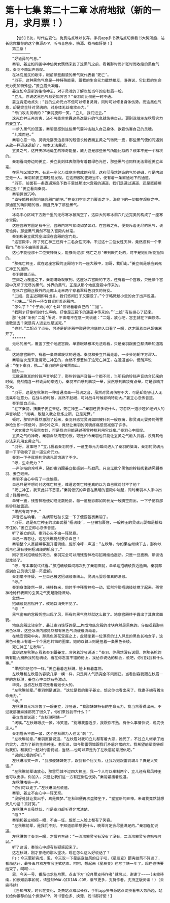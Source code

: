 # 第十七集 第二十二章 冰府地狱（新的一月，求月票！）
        【告知书友，时代在变化，免费站点难以长存，手机app多书源站点切换看书大势所趋，站长给你推荐的这个换源APP，听书音色多、换源、找书都好使！】
       第二章！
       ————————
       “好诡异的气息。”
       秦羽、姜立如同画中神仙男女飘然来到了这黑气之前，看着那时而扩张时而收缩的黑色气息，秦羽不由出声感叹。
       在冰岛居民的眼中，眼前那些翻滚的黑气就代表着‘死亡’。
       “羽哥，这种黑色气息是一种特殊能量，跟我的生命元力截然相反，准确说，它比我的生命元力更加特殊些。”姜立眉头凝着。
       姜立如今是新的生命神王，对于灵魂的了解也如当年的左秋眉一般。
       “立儿，你说这黑色气息更加厉害？”秦羽对此倒是一窍不通。
       姜立肯定地点头：“我的生命元力不但可以修复灵魂，同时可以修复身体伤势。而这黑色气息，却是完全针对灵魂的。对身体无丝毫攻击力。”
       “专门攻击灵魂的？”秦羽旋即一笑，“立儿，我们进去。”
       这死亡神王再厉害，还不可能单单靠这些逸散开的气息就伤害自己。更别说继承左秋眉实力的姜立了。
       一步入黑气的范围，秦羽便感到这些黑气要冲击融入自己身体，欲要伤害自己的灵魂。
       “儿戏而已。”
       秦羽心意一动，灵魂元婴旁边悬浮的残雪长枪表面玄黄之气微微一震，那些黑气便如同遇到天敌一样迅速退却了，根本无法靠近。
       玄黄之气，这开天辟地诞生的神奇能量，威力岂是那些黑气所能比拟的？根本不是一个档次的。
       秦羽看向旁边的姜立，姜立此刻体表隐隐有着碧绿色光芒，那些黑气也同样无法靠近姜立丝毫。
       在黑气区域之内，有着一座亿万载寒冰构成的府邸，这府邸虽然建造的气势磅礴，可是内部空无一人。秦羽和姜立都轻易发现，在这府邸的正殿当中，便有着一条直通地下的通道。
       “羽哥，前面有一条直通海岛下数千里处那冰穴宫殿的通道，我们是通过通道，还是直接瞬移过去？”姜立看向秦羽。
       秦羽微微沉吟。
       “直接瞬移到那地底宫殿门前吧。”在秦羽空间之力覆盖之下，海岛下的一切都在观察之中。那通道的确阴暗的很，而且充斥了那些黑气。
       *****
       冰岛中心区域下方数千里的无尽寒冰被掏空了，这巨大的寒冰洞穴几近完美的构成了一座寒冰宫殿。
       这座宫殿方圆足有千里，宫殿内寒气萦绕如梦如幻。在宫殿之外，便充斥着无尽的黑气，说来诡异，那些黑气竟然不进入宫殿内丝毫。
       秦羽和姜立就凭空出现在宫殿的宫门处。
       “这宫殿中，除了死亡神王还有十二名女性天神。不过这十二位女性天神，竟然没有一个来看门。”秦羽不由笑着说道。
       这也不能怪那十二位天神侍女，能够闯过那‘死亡之息’来到殿门处的，可不是她们所能抵挡的。
       “那死亡神王，就在这座宫殿的正殿地下的一座大殿中，羽哥，我们走。”姜立倒是感应到死亡神王的居所。
       秦羽微微点头。
       空间之力覆盖之下，秦羽清晰观察到。这座冰穴宫殿的下方，还有着一个宫殿，只是那个宫殿中充斥了无尽的黑气。外界的黑气，正是从那个地底宫殿中传来的。
       在冰穴宫殿正殿外的走廊上走来两个穿着翠绿色羽衣的侍女。
       “二姐，宫主近期即将出关，我们悠闲日子又要没了。”个子略微娇小些的女子出声说道。
       “七妹……”另外一侍女目光盯着正殿内。
       “怎么了？”个子娇小的‘七妹’惊讶看着自己的‘二姐’。
       “我刚才好像听到什么声响，好像是正殿下的通道中传来的。”‘二姐’有些担心了起来。
       那‘七妹’听到‘二姐’所说，不由毫不在意一笑说道：“二姐，放心吧，宫主就在下面修炼。谁敢进去？就是有人进去也是送死。”
       “也对。”二姐点了点头，可还是朝正殿中那通往地底的入口看了一眼，这才跟着自己姐妹离开了。
       ******
       无尽的黑气，覆盖了整个地底宫殿。单靠眼睛根本无法观看，只是秦羽跟姜立都清晰知道路径。
       这地底宫殿中，有着一条成螺旋状的通道。秦羽和姜立并肩走着，一步步地朝下方深入。
       秦羽这次是来邀请死亡神王的，自然不想惹恼了这死亡神王，在通道当中，便朗声说道：“在下秦羽，携……”秦羽的声音噶然而止。
       因为……
       无数道脆耳的铃铛声音响起了，那些铃铛声音每一个都不同，当所有的铃铛声音结合起来的时候，竟然蕴含一种诡异的穿透力，秦羽不由感到脑袋一晕，虽然感到脑袋有点晕，可是影响并不大。
       “羽哥，这是左秋琳的一种普通攻击——引魂之音，虽然对灵魂伤害不大，可是却能够让人无法集中注意力，在战斗的时候，虽然不起眼，可对战斗时候影响特别大。”姜立心念传音道。
       秦羽暗自点头。
       “在下秦羽，携妻子姜立来这，死亡神王……”秦羽还要多说什么。可忽然一道沙哑如老妇人的声音响起：“闭嘴，敢踏入我之修炼之所，已是死罪。”
       顿时，那铃声骤然激烈了起来，秦羽只感觉灵魂如同被针刺一般疼痛，那灵魂元婴旁的残雪神枪当即一阵低吟，那枪吟之声，竟然让秦羽的灵魂疼痛感觉减弱了许多。
       “这玄黄之气虽然玄妙，可是我也只能通过残雪神枪利用它丝毫。”秦羽心中暗叹。
       玄黄之气的神奇，秦羽自然清楚的很，可是如今秦羽也只能让玄黄之气融入武器，没有其他办法来利用玄黄之气。
       “羽哥，没事吧？”立儿握着秦羽的手，一道生命元力瞬间进入了秦羽的脑海，秦羽的灵魂元婴一下子吸收了这一道生命元力。
       秦羽一下子就感到灵魂元婴饱满了不少。
       “哼，生命元力？”
       一声沙哑的冷哼声，随即秦羽跟姜立都感到一阵劲风，只见无数个黑色的铃铛携着劲风朝秦羽、姜立砸来。
       秦羽不由心中有了一丝恼意。
       自己只是不想对付这死亡神王，难道这死亡神王真的以为自己就对付不了他？
       “死亡神王，我来此并不恶意。”秦羽低沉的声音在黑暗的宫殿中响起，同时秦羽本人手中出现了残雪神枪。
       单臂一震，残雪神枪便幻成无数枪影，每一道枪影都如同长龙一般腾空而出，一下子便将那些铃铛给震退。
       “果然有两下子。”
       声音还在响着，一条绸带划破长空一下子便要包裹秦羽了。
       “羽哥，这是死亡神王的攻击武器‘招魂绫’，一旦被包裹住，一般神王的灵魂元婴都是抵挡不住的。”姜立立即心念传音道。
       听了姜立的话，秦羽心头不由一阵怒意。
       自己一再忍让，这左秋琳竟然要杀自己！
       秦羽整个人直接瞬移避开招魂绫，旋即冷哼一声道：“左秋琳，你如果在继续下去，那你以后再也没有使用招魂绫的机会了。”
       刚才面对招魂绫的攻击，秦羽完全可以用残雪神枪将招魂绫给震断。只是一旦震断，那谈话就难谈了。
       “哼，有本事就试试看。”那招魂绫瞬间再次到了秦羽面前，单单这招魂绫靠近脸面，秦羽都感到自己灵魂元婴一阵震颤。
       秦羽毫不怀疑，一旦自己被这招魂绫束缚上，灵魂元婴恐怕真的溃散。
       “哼。”
       秦羽身体陡然一晃，横移数米，同时手中残雪神枪一动，猛然将那招魂绫给搅了起来。残雪神枪枪杆表面的玄黄之气更是隐隐流动。
       忽然——
       招魂绫竟然松开了，攸地巨消失不见了。
       “呼！”
       黑气密布的宫殿凭空出现了风，所有的黑气竟然就这么散了。地底宫殿终于露出了其真实面貌。
       地底宫殿比较空旷，最让秦羽惊讶的是……构成地底宫殿的冰块竟然是黑色的。仔细观看那些黑色冰块，这些冰块内部竟然都有黑色气流缓缓流动着。
       在地底宫殿中央，那黑色莲花宝座之上，盘膝坐着一位漂亮的让人屏息的黑色长袍女子，这黑色长袍上有着一个个黑色铃铛的图案。她的双臂上则是担着一条黑色长绫。
       死亡神王‘左秋琳’。
       此刻这左秋琳正看着秦羽跟姜立，冷笑着沙哑说道：“秦羽，你果然没有说假，你那长枪的确有能力崩断我的招魂绫。看在你态度不错的份上，我给你说话的机会，说吧，你们找我有什么事。”
       “果然和记忆中一样。”姜立看着左秋琳，脸上有着喜悦。
       左秋琳和左秋眉的容貌几乎一模一样，只是两人气质完全不同而已。当看到容貌跟左秋眉一样的左秋琳，姜立心中自然有些激动。
       毕竟，当初左秋眉可是看着她长大的。
       “左秋琳前辈。”秦羽倒是谦逊，“这位是我的妻子姜立，想必你也看出来了，我妻子拥有着生命元力。”
       “哼。”
       左秋琳目光冷冷瞥了一眼姜立，沙哑道，“我那妹妹特有的生命元力，我当然看得出来。不过我那傻妹妹都死了很久了，你们来找我干什么？”
       姜立当即说道：“左秋琳阿姨——”
       “闭嘴。”左秋琳眼皮一掀，冷笑道，“别跟我套近乎，我跟你不熟，有什么事情快说，说完快走人。”
       秦羽眉头不由一皱，这个左秋琳为人也太‘刺’了。
       “左秋琳前辈。”秦羽直接说道，“左秋眉对我和立儿都有着大恩，她死了，不过立儿继承了她的实力，成为了新的生命神王。老实说，如今那雷罚城跟我们矛盾非常的大。我希望前辈能够帮助我们，和我们一起对付雷罚城，当然……也可以算是为了左秋眉前辈报仇吧。”
       “说的比唱的好听。”
       左秋琳冷笑一声，“我那傻妹妹死了，跟我有个屁关系，让我为她跟雷罚城斗？真是大笑话。”
       “左秋琳前辈请放心，那雷罚城不过四大神王，我一个人可以牵制两个，立儿还有易风神王也可以出手。你加入，只是让我们这一方有压倒性优势。”秦羽紧接着说道。
       左秋琳嗤笑一声。
       “你们可以走了。”左秋琳淡然说道。
       秦羽、姜立不由心中一阵无奈。
       “没好处就让我出手，真是做梦。”左秋琳便再次盘膝坐下，“堂堂新的匠神，来请我竟然就想凭几句话？真好笑。”
       左秋琳声音虽然低，可是秦羽却听得非常清楚。
       “哦？”
       秦羽和姜立相视一眼，不由一怔，旋即二人脸上都有了笑容。
       “左秋琳前辈，是我们不对，不知道前辈想要什么，晚辈肯定会尽量满足的。”秦羽连忙说道。
       左秋琳瞥了秦羽一眼，才慢吞吞道：“一流鸿蒙灵宝有没有？没有，二流鸿蒙灵宝也勉强可以。”
       听了这话，秦羽心中却有些疑惑起来了。
       这左秋琳，刚才拒绝的那么坚决，现在怎么这么好说话了？
       Ps：今天更新完成，恩，今天说一下星辰变结局的日子吧，《星辰变》距离结局不算远了，番茄估计，最多五月初左右会正式结束。呵呵，想起来《星辰变》也写了快一年了，现在也快要结束了，呵呵~~~
       恩，今天一号，番茄也求些月票，点击下方‘投月票支持作者’就可以，谢谢了~~~~(未完待续，如欲知后事如何，请登陆WWW.QIDIAN.COM，章节更多，支持作者，支持正版阅读！)（未完待续）
       【告知书友，时代在变化，免费站点难以长存，手机app多书源站点切换看书大势所趋，站长给你推荐的这个换源APP，听书音色多、换源、找书都好使！】